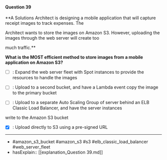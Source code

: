 #### Question  39

**A Solutions Architect is designing a mobile application that will capture receipt images to track expenses. The

Architect wants to store the images on Amazon S3. However, uploading the images through the web server will create too

much traffic.**

**What is the MOST efficient method to store images from a mobile application on Amazon S3?**

- [ ] :  Expand the web server fleet with Spot instances to provide the resources to handle the images

- [ ] :  Upload to a second bucket, and have a Lambda event copy the image to the primary bucket

- [ ] :  Upload to a separate Auto Scaling Group of server behind an ELB Classic Load Balancer, and have the server instances

write to the Amazon S3 bucket

- [x] :  Upload directly to S3 using a pre-signed URL

----

- #amazon_s3_bucket #amazon_s3 #s3 #elb_classic_load_balancer #web_server_fleet
- hasExplain:: [[explanation_Question  39.md]]
